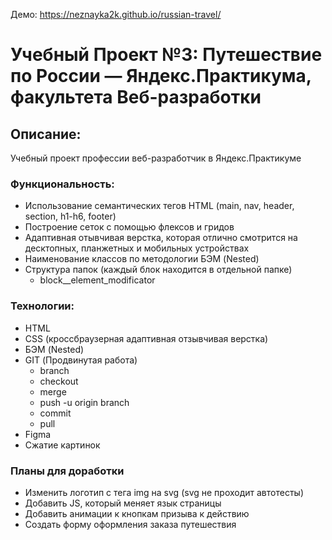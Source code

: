 Демо: https://neznayka2k.github.io/russian-travel/
# Учебный Проект №3: Путешествие по России — Яндекс.Практикума, факультета Веб-разработки

## Описание:
Учебный проект профессии веб-разработчик в Яндекс.Практикуме

### Функциональность:
* Использование семантических тегов HTML (main, nav, header, section, h1-h6, footer)
* Построение сеток с помощью флексов и гридов
* Адаптивная отывчивая верстка, которая отлично смотрится на десктопных, планжетных и мобильных устройствах
* Наименование классов по методологии БЭМ (Nested)
* Структура папок (каждый блок находится в отдельной папке)
  - block__element_modificator


### Технологии:
* HTML
* CSS (кроссбраузерная адаптивная отзывчивая верстка)
* БЭМ (Nested)
* GIT (Продвинутая работа)
  * branch
  * checkout
  * merge
  * push -u origin branch
  * commit
  * pull
* Figma
* Сжатие картинок

### Планы для доработки
* Изменить логотип с тега img на svg (svg не проходит автотесты)
* Добавить JS, который меняет язык страницы
* Добавить анимации к кнопкам призыва к действию
* Создать форму оформления заказа путешествия

